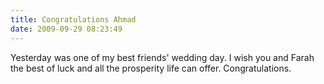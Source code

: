 ```yaml
---
title: Congratulations Ahmad
date: 2009-09-29 08:23:49
---
```


Yesterday was one of my best friends' wedding day. I wish you and Farah the best of luck and all the prosperity life can offer. Congratulations.